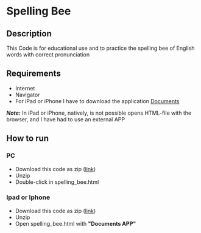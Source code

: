 # Spelling Bee

## Description

This Code is for educational use and to practice the spelling bee of English words with correct pronunciation

## Requirements
* Internet
* Navigator
* For iPad or iPhone I have to download the application [Documents](https://apps.apple.com/us/app/documents-files-pdf-browser/id364901807)

***Note:*** In iPad or iPhone, natively, is not possible opens HTML-file with the browser, and I have had to use an external APP

## How to run

### PC

* Download this code as zip ([link](https://github.com/xiscobibiloni/spellingbee3rd4th/archive/refs/heads/main.zip))
* Unzip
* Double-click in spelling_bee.html

### Ipad or Iphone

* Download this code as zip ([link](https://github.com/xiscobibiloni/spellingbee3rd4th/archive/refs/heads/main.zip))
* Unzip
* Open spelling_bee.html with **"Documents APP"**
